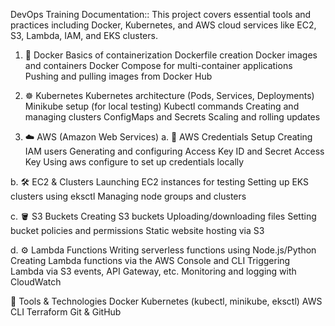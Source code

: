 DevOps Training Documentation::
This project covers essential tools and practices including Docker, Kubernetes, and AWS cloud services like EC2, S3, Lambda, IAM, and EKS clusters.

1. 🐳 Docker
Basics of containerization
Dockerfile creation
Docker images and containers
Docker Compose for multi-container applications
Pushing and pulling images from Docker Hub


3. ☸️ Kubernetes
Kubernetes architecture (Pods, Services, Deployments)
Minikube setup (for local testing)
Kubectl commands
Creating and managing clusters
ConfigMaps and Secrets
Scaling and rolling updates


5. ☁️ AWS (Amazon Web Services)
a. 🔐 AWS Credentials Setup
Creating IAM users
Generating and configuring Access Key ID and Secret Access Key
Using aws configure to set up credentials locally


b. 🛠️ EC2 & Clusters
Launching EC2 instances for testing
Setting up EKS clusters using eksctl
Managing node groups and clusters


c. 🪣 S3 Buckets
Creating S3 buckets
Uploading/downloading files
Setting bucket policies and permissions
Static website hosting via S3


d. ⚙️ Lambda Functions
Writing serverless functions using Node.js/Python
Creating Lambda functions via the AWS Console and CLI
Triggering Lambda via S3 events, API Gateway, etc.
Monitoring and logging with CloudWatch




🧰 Tools & Technologies
Docker
Kubernetes (kubectl, minikube, eksctl)
AWS CLI
Terraform
Git & GitHub

